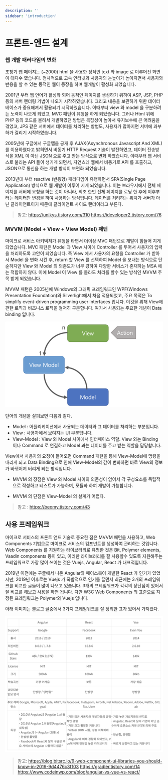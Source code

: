 ```yaml
---
description: ''
sidebar: 'introduction'
---
```

# 프론트-엔드 설계

### 웹 개발 패러다임의 변화
초창기 웹 페이지는 (~2000) html 을 사용한 정적인 text 와 image 로 이루어진 화면이 대다수 였습니다. 점차적으로 고속 인터넷과 사용자의 눈높이가 높아지면서 사용자와 반응을 할 수 있는 동적인 웹이 등장을 하며 웹개발이 활성화 되었습니다.

2001년 부터 웹 언어가 활성화 되어 동적인 페이지를 생성하기 위하여 ASP, JSP, PHP 등의 서버 렌더링 기법이 나오기 시작하였습니다. 그리고 내용을 보관하기 위한 데이터베이스가 중요해져서 활용되기 시작하였습니다. 이때부터 view 와 model 을 구분하려는 노력이 나오게 되었고, MVC 패턴이 유행을 하게 되었습니다. 그러나 Html 위에 PHP 등의 코드를 올려서 개발하였던 방법은 복잡성이 높아서 유지보수에 큰 어려움을 겪었고, JPS 같은 서버에서 데이터를 처리하는 방법도, 사용자가 많아지면 서버에 과부하가 걸리기 시작하였습니다.

2005년에 구글에서 구글맵을 공개 후 AJAX(Asynchronous Javascript And XML) 를 이용하였다고 밝히면서 비동기 HTTP Request 기술이 발전하였고, 데이터 전송방식을 XML 이 아닌 JSON 으로 주고 받는 방식으로 변화 하였습니다. 이때부터 웹 서비스로 불리는 API 들이 생기게 되면서, 자연스레 웹에서 비동기로 API 를 호출하고, JSON으로 통신을 하는 개발 방식이 보편화 되었습니다.

2013년대 부터 reactive (반응형) 패러다임이 유행하면서 SPA(Single Page Application) 방식으로 웹 개발이 이루어 지게 되었습니다. 이는 브라우저에서 전체 페이지를 서버에 요청을 하는 것이 아니라, 최초 한번 전체 페이지를 로딩 한 후에 이후부터는 데이터만 변경을 하여 사용하는 방식입니다. 데이터를 처리하는 위치가 서버가 아닌 클라이언트이기 때문에 클라이언트 사이드 랜더이라고 부른다.

> 참고:
> https://unikys.tistory.com/310
> https://ideveloper2.tistory.com/76

### MVVM (Model + View + View Model) 패턴
마이크로 서비스 아키텍처가 유행을 타면서 더이상 MVC 패턴으로 개발이 힘들어 지게 되었습니다. MVC 패턴은 Model 과 View 사이에 Controller 를 두어서 사용자의 입력을 처리하도록 고안이 되었습니다. 즉 View 에서 사용자의 요청을 Controller 가 받아서 Model 을 변화 시킨 후, return 할 View 를 선택하여 Model 을 보내는 방식으로 단순하지만 View 와 Model 의 의존도가 너무 강하여 다양한 서비스가 존재하는 MSA 에는 적합하지 않다.
이에 Model 이 View 를 몰라도 처리를 할수 있는 방식인 MVVM 주목 받게 되었습니다.

MVVM 패턴은 2005년에 Windows의 그래픽 프레임워크인 WPF(Windows Presentation Foundation)와 Silverlight에서 처음 적용되었고, 주요 목적은 To simplify event-driven programming user interfaces 입니다. 이것을 위해 View에 관한 로직과 비즈니스 로직을 철저히 구분합니다. 여기서 사용되는 주요한 개념이 Data binding 입니다.

![image](../../src/img/03_Bizdevops/02_설계/08_프론트-엔드_설계/image1.png)

단어의 개념을 살펴보면 다음과 같다.
* Model : 어플리케이션에서 사용되는 데이터와 그 데이터를 처리하는 부분입니다.
* View : 사용자에서 보여지는 UI 부분입니다.
* View-Model : View 와 Model 사이에서 인터페이스 역할. View 와는 Binding 이나 Command 로 연결하고 Model 과는 데이터를 주고 받는 역할을 담당합니다.

View에서 사용자의 요청이 들어오면 Command 패턴을 통해 View-Model에 명령을 내리게 되고 Data Binding으로 인해 View-Model의 값이 변화하면 바로 View의 정보가 바뀌어져 버리게 되는 방식입니다.

* MVVM 의 장점은 View 와 Model 사이의 의존성이 없어서 각 구성요소를 독립적으로 작성하고 테스트가 가능하며, 모듈화 하여 개발이 가능합니다.

* MVVM 의 단점은 View-Model 의 설계가 어렵다.

> 참고 :
> https://beomy.tistory.com/43


## 사용 프레임워크
마이크로 서비스의 프론트 앤드 기술로 중요한 점은 MVVM 패턴을 사용하고, Web Components 기법으로 마이크로 서비스의 컴포넌트를 생성하여 관리하는 것입니다. Web Components 를 지원하는 라이브러리로 유명한 것은 Bit, Polymer elements, Vaadin components 등이 있고, 이러한 라이브러리를 잘 사용할수 있도록 지원해주는 프레임워크로 가장 많이 쓰이는 것은 Vuejs, Angular, React 가 대표적입니다.

2019년 이전에는 구글에서 나온 Angular와 페이스북이 개발한 React 가 인기가 있었지만, 2019년 이후로는 Vuejs 가 폭발적으로 인기를 끌면서 최근에는 3개의 프레임워크를 비교한 글들이 많이 나오고 있습니다. 3개의 프레임워크가 각각의 장단점이 있어서 잘 비교를 해보고 사용을 하면 됩니다. 다만 W3C Web Components 의 표준으로 지정된 프레임워크는 Polymer와 Vuejs 입니다.

아래 이미지는 블로그 글중에서 3가지 프레임워크를 잘 정리한 표가 있어서 가져왔다.

![image](../../src/img/03_Bizdevops/02_설계/08_프론트-엔드_설계/image2.png)

> 참고:
> https://blog.bitsrc.io/9-web-component-ui-libraries-you-should-know-in-2019-9d4476c3f103
> https://gradler.tistory.com/14
> https://www.codeinwp.com/blog/angular-vs-vue-vs-react/